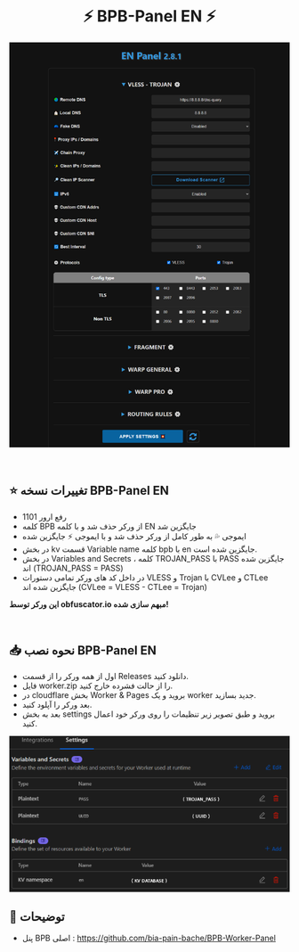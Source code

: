 <h1 align="center">⚡ BPB-Panel EN ⚡</h1>
<p align="center">
  <img src="images/panel.png">
</p>
<br>

## ⭐ تغییرات نسخه BPB-Panel EN

- رفع ارور 1101
- کلمه BPB از ورکر حذف شد و با کلمه EN جایگزین شد
- ایموجی 💦 به طور کامل از ورکر حذف شد و با ایموجی ⚡ جایگزین شده
- در بخش kv قسمت Variable name کلمه bpb با en جایگزین شده است.
- در بخش Variables and Secrets ، کلمه TROJAN_PASS با PASS جایگزین شده اند (TROJAN_PASS = PASS)
- در داخل کد های ورکر تمامی دستورات VLESS و Trojan با CVLee و CTLee جایگزین شده اند (CVLee = VLESS - CTLee = Trojan)

**این ورکر توسط obfuscator.io مبهم سازی شده!**
<br>

<br>

## 📥 نحوه نصب BPB-Panel EN
- اول از همه ورکر را از قسمت Releases دانلود کنید.
- فایل worker.zip را از حالت فشرده خارج کنید.
- در cloudflare بخش Worker & Pages بروید و یک worker جدید بسازید.
- بعد ورکر را آپلود کنید.
- بعد به بخش settings بروید و طبق تصویر زیر تنظیمات را روی ورکر خود اعمال کنید.


<p align="center">
  <img src="images/1.png">
</p>


## 📜 توضیحات
- پنل BPB اصلی : https://github.com/bia-pain-bache/BPB-Worker-Panel

<br>
